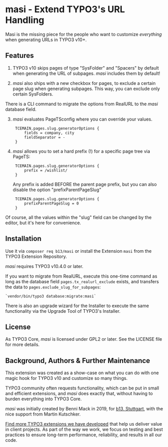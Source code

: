 # masi - Extend TYPO3's URL Handling

Masi is the missing piece for the people who want to customize _everything_ when generating URLs in TYPO3 v10+.

## Features

1. TYPO3 v10 skips pages of type "SysFolder" and "Spacers" by default when generating the URL of subpages. _masi_ includes them by default!

2. _masi_ also ships with a new checkbox for pages, to exclude a certain page slug when generating subpages. This way, you can exclude only certain SysFolders.

There is a CLI command to migrate the options from RealURL to the _masi_ database field.

3. _masi_ evaluates PageTSconfig where you can override your values.

        TCEMAIN.pages.slug.generatorOptions {
            fields = company, city
            fieldSeparator = -
        }

4. _masi_ allows you to set a hard prefix (!) for a specific page tree via PageTS:

        TCEMAIN.pages.slug.generatorOptions {
            prefix = /wishlist/
        }

    Any prefix is added BEFORE the parent page prefix, but you can also disable the option "prefixParentPageSlug"

        TCEMAIN.pages.slug.generatorOptions {
            prefixParentPageSlug = 0
        }

Of course, all the values within the "slug" field can be changed by the editor, but it's here for convenience.


## Installation

Use it via `composer req b13/masi` or install the Extension `masi` from the TYPO3 Extension Repository.

_masi_ requires TYPO3 v10.4.0 or later.

If you want to migrate from RealURL, execute this one-time command as long as the database field `pages.tx_realurl_exclude` exists, and transfers the data to `pages.exclude_slug_for_subpages`:

    `vendor/bin/typo3 database:migrate:masi`

There is also an upgrade wizard for the Installer to execute the same functionality via the Upgrade Tool of TYPO3's Installer.

## License

As TYPO3 Core, _masi_ is licensed under GPL2 or later. See the LICENSE file for more details.


## Background, Authors & Further Maintenance

This extension was created as a show-case on what you can do with one magic hook for TYPO3 v10 and customize
so many things.

TYPO3 community often requests functionality, which can be put in small and efficient extensions, and _masi_ does
exactly that, without having to burden everything into TYPO3 Core.

_masi_ was initially created by Benni Mack in 2019, for [b13, Stuttgart](https://b13.com), with the nice support from
Martin Kutschker.

[Find more TYPO3 extensions we have developed](https://b13.com/useful-typo3-extensions-from-b13-to-you) that help us deliver value in client projects. As part of the way we work, we focus on testing and best practices to ensure long-term performance, reliability, and results in all our code.
